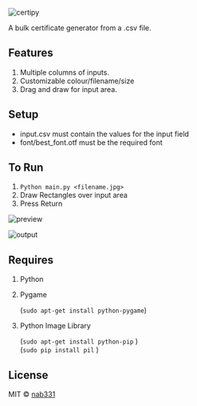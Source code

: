 ![certipy](https://image.ibb.co/dsnuex/certipy.png)

A bulk certificate generator from a .csv file.

## Features
1. Multiple columns of inputs.
2. Customizable colour/filename/size
3. Drag and draw for input area.

## Setup
* input.csv must contain the values for the input field
* font/best_font.otf must be the required font

## To Run
1. `Python main.py <filename.jpg>`
2. Draw Rectangles over input area
3. Press Return

![preview](https://media.giphy.com/media/pcLN02Kj7vyWn4bjJB/giphy.gif)


![output](https://media.giphy.com/media/ybSD5DxWbDVBU8Tx7V/giphy.gif)

## Requires
1. Python

2. Pygame

   (`sudo apt-get install python-pygame`)

3. Python Image Library

   (`sudo apt-get install python-pip` )   
   (`sudo pip install pil` )


## License

MIT © [nab331](https://github.com/nab331)

